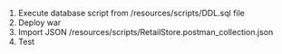 1. Execute database script from /resources/scripts/DDL.sql file
2. Deploy war
3. Import JSON /resources/scripts/RetailStore.postman_collection.json
4. Test
   